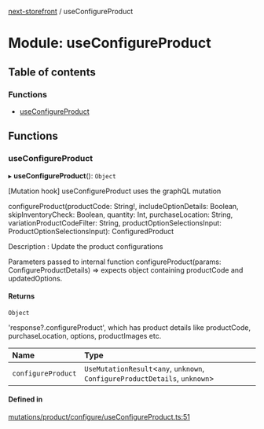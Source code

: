[next-storefront](../README.md) / useConfigureProduct

# Module: useConfigureProduct

## Table of contents

### Functions

- [useConfigureProduct](useConfigureProduct.md#useconfigureproduct)

## Functions

### useConfigureProduct

▸ **useConfigureProduct**(): `Object`

[Mutation hook] useConfigureProduct uses the graphQL mutation

</b>configureProduct(productCode: String!, includeOptionDetails: Boolean, skipInventoryCheck: Boolean, quantity: Int, purchaseLocation: String, variationProductCodeFilter: String, productOptionSelectionsInput: ProductOptionSelectionsInput): ConfiguredProduct</b>

Description : Update the product configurations

Parameters passed to internal function configureProduct(params: ConfigureProductDetails) => expects object containing productCode and updatedOptions.

#### Returns

`Object`

'response?.configureProduct', which has product details like productCode, purchaseLocation, options, productImages etc.

| Name | Type |
| :------ | :------ |
| `configureProduct` | `UseMutationResult`<`any`, `unknown`, `ConfigureProductDetails`, `unknown`\> |

#### Defined in

[mutations/product/configure/useConfigureProduct.ts:51](https://github.com/KiboSoftware/nextjs-storefront/blob/474c22ea/hooks/mutations/product/configure/useConfigureProduct.ts#L51)
